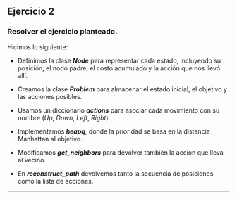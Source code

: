 ## Ejercicio 2

### Resolver el ejercicio planteado. 

Hicimos lo siguiente:

- Definimos la clase **_Node_** para representar cada estado, incluyendo su posición, el nodo padre, el costo acumulado y la acción que nos llevó allí.

- Creamos la clase **_Problem_** para almacenar el estado inicial, el objetivo y las acciones posibles.

- Usamos un diccionario **_actions_** para asociar cada movimiento con su nombre (_Up_, _Down_, _Left_, _Right_).

- Implementamos **_heapq_**, donde la prioridad se basa en la distancia Manhattan al objetivo.

- Modificamos **_get_neighbors_** para devolver también la acción que lleva al vecino.

- En **_reconstruct_path_** devolvemos tanto la secuencia de posiciones como la lista de acciones.

---

